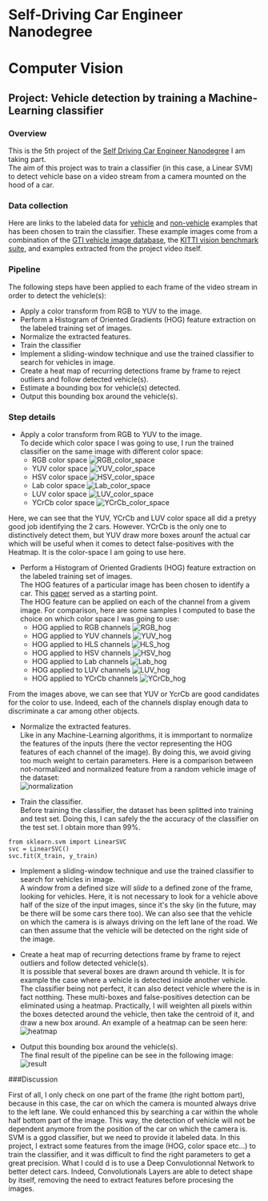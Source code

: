 # Self-Driving Car Engineer Nanodegree
# Computer Vision
## Project: Vehicle detection by training a Machine-Learning classifier

### Overview
This is the 5th project of the <a href="https://www.udacity.com/course/self-driving-car-engineer-nanodegree--nd013">Self Driving Car Engineer Nanodegree</a> I am taking part. <br>
The aim of this project was to train a classifier (in this case, a Linear SVM) to detect vehicle base on a video stream from a camera mounted on the hood of a car. 

### Data collection
Here are links to the labeled data for [vehicle](https://s3.amazonaws.com/udacity-sdc/Vehicle_Tracking/vehicles.zip) and [non-vehicle](https://s3.amazonaws.com/udacity-sdc/Vehicle_Tracking/non-vehicles.zip) examples that has been chosen to train the classifier.  These example images come from a combination of the [GTI vehicle image database](http://www.gti.ssr.upm.es/data/Vehicle_database.html), the [KITTI vision benchmark suite](http://www.cvlibs.net/datasets/kitti/), and examples extracted from the project video itself.

### Pipeline
The following steps have been applied to each frame of the video stream in order to detect the vehicle(s):

* Apply a color transform from RGB to YUV to the image.
* Perform a Histogram of Oriented Gradients (HOG) feature extraction on the labeled training set of images.
* Normalize the extracted features. 
* Train the classifier
* Implement a sliding-window technique and use the trained classifier to search for vehicles in image.
* Create a heat map of recurring detections frame by frame to reject outliers and follow detected vehicle(s).
* Estimate a bounding box for vehicle(s) detected.
* Output this bounding box around the vehicle(s).

### Step details

* Apply a color transform from RGB to YUV to the image. <br>
To decide which color space I was going to use, I run the trained classifier on the same image with different color space: <br>
  * RGB color space
![RGB_color_space](./output_images/Detection_RGB_all_hog_channels.png)
  * YUV color space
![YUV_color_space](./output_images/Detection_YUV_all_hog_channels.png)
  * HSV color space
![HSV_color_space](./output_images/Detection_HSV_all_hog_channels.png)
  * Lab color space
![Lab_color_space](./output_images/Detection_Lab_all_hog_channels.png)
  * LUV color space
![LUV_color_space](./output_images/Detection_LUV_all_hog_channels.png)
  * YCrCb color space
![YCrCb_color_space](./output_images/Detection_YCrCb_all_hog_channels.png)


Here, we can see that the YUV, YCrCb and LUV color space all did a pretyy good job identifying the 2 cars. However. YCrCb is the only one to distinctively detect them, but YUV draw more boxes arounf the actual car which will be useful when it comes to detect false-positives with the Heatmap. It is the color-space I am going to use here. 

* Perform a Histogram of Oriented Gradients (HOG) feature extraction on the labeled training set of images. <br>
The HOG features of a particular image has been chosen to identify a car. This [paper](http://lear.inrialpes.fr/people/triggs/pubs/Dalal-cvpr05.pdf) served as a starting point. <br/>
The HOG feature can be applied on each of the channel from a givem image. For comparison, here are some samples I computed to base the choice on which color space I was going to use: <br/>
  * HOG applied to RGB channels
![RGB_hog](./output_images/RGB_channel_hog.png)
  * HOG applied to YUV channels
![YUV_hog](./output_images/YUV_channel_hog.png)
  * HOG applied to HLS channels
![HLS_hog](./output_images/HLS_channel_hog.png)
  * HOG applied to HSV channels
![HSV_hog](./output_images/HSV_channel_hog.png)
  * HOG applied to Lab channels
![Lab_hog](./output_images/Lab_channel_hog.png)
  * HOG applied to LUV channels
![LUV_hog](./output_images/LUV_channel_hog.png)
  * HOG applied to YCrCb channels
![YCrCb_hog](./output_images/YCrCb_channel_hog.png)


From the images above, we can see that YUV or YcrCb are good candidates for the color to use. Indeed, each of the channels display enough data to discriminate a car among other objects.

* Normalize the extracted features. <br>
Like in any Machine-Learning algorithms, it is immportant to normalize the features of the inputs (here the vector representing the HOG features of each channel of the image). By doing this, we avoid giving too much weight to certain parameters. Here is a comparison between not-normalized and normalized feature from a random vehicle image of the dataset: <br/>
![normalization](./output_images/normalize_hog_features.png)

* Train the classifier. <br>
Before training the classifier, the dataset has been splitted into training and test set. Doing this, I can safely the the accuracy of the classifier on the test set. I obtain more than 99%. 
```
from sklearn.svm import LinearSVC
svc = LinearSVC()
svc.fit(X_train, y_train)
```

* Implement a sliding-window technique and use the trained classifier to search for vehicles in image. <br>
A window from a defined size will <i>slide</i> to a defined zone of the frame, looking for vehicles. Here, it is not necessary to look for a vehicle above half of the size of the input images, since it's the sky (in the future, may be there will be some cars there too). We can also see that the vehicle on which the camera is is always driving on the left lane of the road. We can then assume that the vehicle will be detected on the right side of the image. 

* Create a heat map of recurring detections frame by frame to reject outliers and follow detected vehicle(s). <br>
It is possible that several boxes are drawn around th vehicle. It is for example the case where a vehicle is detected inside another vehicle. The classifier being not perfect, it can also detect vehicle where the is in fact notthing. These multi-boxes and false-positives detection can be eliminated using a heatmap. Practically, I will weighten all pixels within the boxes detected around the vehicle, then take the centroid of it, and draw a new box around. An example of a heatmap can be seen here: <br>
![heatmap](./output_images/heatmap.png)

* Output this bounding box around the vehicle(s). <br>
The final result of the pipeline can be see in the following image: 
![result](./output_images/example_draw_boxes.png)


###Discussion

First of all, I only check on one part of the frame (the right bottom part), because in this case, the car on which the camera is mounted always drive to the left lane. We could enhanced this by searching a car within the whole half bottom part of the image. This way, the detection of vehicle will not be dependent anymore from the position of the car on which the camera is. <br>
SVM is a ggod classifier, but we need to provide it labeled data. In this project, I extract some features from the image (HOG, color space etc...) to train the classifier, and it was difficult to find the right parameters to get a great precision. What I could d is to use a Deep Convulotionnal Network to better detect cars. Indeed, Convolutionals Layers are able to detect shape by itself, removing the need to extract features before procesing the images.